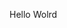 Hello Wolrd






































































































































































































































































































































































































































































































































































































































































































































































































































































































































































































































































































































































































































































































































































































































































































































































































































































































































































































































































































































































































































































































































































































































































































































































































































































































































































































































































































































































































































































































































































































































































































































































































































































































































































































































































































































































































































































































































































































































































































































































































































































































































































































































































































































































































































































































































































































































































